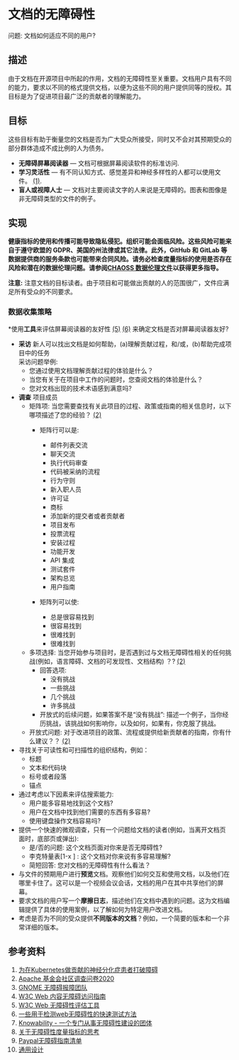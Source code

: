 # 文档的无障碍性

问题: 文档如何适应不同的用户?

## 描述

由于文档在开源项目中所起的作用，文档的无障碍性至关重要。文档用户具有不同的能力，要求以不同的格式提供文档，以便为这些不同的用户提供同等的授权。其目标是为了促进项目最广泛的贡献者的理解能力。

## 目标

这些目标有助于衡量您的文档是否为广大受众所接受，同时又不会对其预期受众的部分群体造成不成比例的人为债务。

* **无障碍屏幕阅读器** — 文档可根据屏幕阅读软件的标准访问.
* **学习灵活性** — 有不同认知方式、感觉差异和神经多样性的人都可以使用文件。 [(1)](https://static.sched.com/hosted_files/kcsna2019/05/Breaking%20Down%20Barriers%20to%20Kubernetes%20Contribution%20for%20Neurodivergent%20Individuals%20%282%29.pdf).
* **盲人或视障人士** — 文档对主要阅读文字的人来说是无障碍的。图表和图像是非无障碍类型的文件的例子。


## 实现

__健康指标的使用和传播可能导致隐私侵犯。组织可能会面临风险。这些风险可能来自于遵守欧盟的 GDPR、美国的州法律或其它法律。此外，GitHub 和 GitLab 等数据提供商的服务条款也可能带来合同风险。请务必检查度量指标的使用是否存在风险和潜在的数据伦理问题。请参阅[CHAOSS 数据伦理文件](https://github.com/chaoss/metrics/tree/main/resources)以获得更多指导。__

**注意:**  注意文档的目标读者。由于项目和可能做出贡献的人的范围很广，文件应满足所有受众的不同要求。


### 数据收集策略

*使用**工具**来评估屏幕阅读器的友好性 [(5)](https://www.w3.org/WAI/ER/tools/) [(6)](https://a11yproject.com/#Quick-tests) 来确定文档是否对屏幕阅读器友好?
* **采访**  新人可以找出文档是如何帮助，(a)理解贡献过程，和/或，(b)帮助完成项目中的任务\
采访问题举例:
  * 您通过使用文档理解贡献过程的体验是什么？
  * 当您有关于在项目中工作的问题时，您查阅文档的体验是什么？
  * 您对文档出现的技术术语感到满意吗?
* **调查** 项目成员
  * 矩阵项: 当您需要查找有关此项目的过程、政策或指南的相关信息时，以下哪项描述了您的经验？ [(2)](https://cwiki.apache.org/confluence/pages/viewpage.action?pageId=158869274)
    * 矩阵行可以是:
      * 邮件列表交流
      * 聊天交流
      * 执行代码审查
      * 代码被采纳的流程
      * 行为守则
      * 新入职人员
      * 许可证
      * 商标
      * 添加新的提交者或者贡献者
      * 项目发布
      * 投票流程
      * 安装过程
      * 功能开发
      * API 集成
      * 测试套件
      * 架构总览
      * 用户指南

    * 矩阵列可以使:
      * 总是很容易找到
      * 很容易找到
      * 很难找到
      * 很难找到
  * 多项选择: 当您开始参与项目时，是否遇到过与文档无障碍性相关的任何挑战(例如，语言障碍、文档的可发现性、文档结构) ？? [(2)](https://cwiki.apache.org/confluence/pages/viewpage.action?pageId=158869274)
    * 回答选项:
      * 没有挑战
      * 一些挑战
      * 几个挑战
      * 许多挑战
    * 开放式的后续问题，如果答案不是“没有挑战”: 描述一个例子，当你经历挑战，该挑战如何影响你，以及如何，如果有，你克服了挑战。
  * 开放式问题: 对于改进项目的政策、流程或提供给新贡献者的指南，你有什么建议？？ [(2)](https://cwiki.apache.org/confluence/pages/viewpage.action?pageId=158869274)
* 寻找关于可读性和可扫描性的组织结构，例如：
  * 标题
  * 文本和代码块
  * 标号或者段落
  * 锚点
* 通过考虑以下因素来评估搜索能力:
  * 用户能多容易地找到这个文档?
  * 用户在文档中找到他们需要的东西有多容易?
  * 使用键盘操作文档容易吗?
* 提供一个快速的微观调查，只有一个问题给文档的读者(例如，当离开文档页面时，底部页或弹出):
  * 是/否的问题: 这个文档页面对你来是否无障碍性?
  * 李克特量表[1-x ] : 这个文档对你来说有多容易理解?
  * 简短回答: 您对文档的无障碍性有什么看法？
* 与文件的预期用户进行**预览**文档。观察他们如何交互和使用文档，以及他们在哪里卡住了。这可以是一个视频会议会话，文档的用户在其中共享他们的屏幕。
* 要求文档的用户写一个**摩擦日志**，描述他们在文档中遇到的问题。这为文档编辑提供了具体的使用案例，以了解如何为特定用户改进文档。
* 考虑是否为不同的受众提供**不同版本的文档**？例如，一个简要的版本和一个非常详细的版本。


## 参考资料

1. [为在Kubernetes做贡献的神经分化症患者打破障碍](https://static.sched.com/hosted_files/kcsna2019/05/Breaking%20Down%20Barriers%20to%20Kubernetes%20Contribution%20for%20Neurodivergent%20Individuals%20%282%29.pdf)
2. [Apache 基金会社区调查问卷2020](https://cwiki.apache.org/confluence/pages/viewpage.action?pageId=158869274)
3. [GNOME 无障碍报障团队](https://wiki.gnome.org/Accessibility)
4. [W3C Web 内容无障碍访问指南](https://www.w3.org/WAI/standards-guidelines/wcag/)
5. [W3C Web 无障碍性评估工具](https://www.w3.org/WAI/ER/tools/)
6. [一些用于检测web无障碍性的快速测试方法](https://a11yproject.com/#Quick-tests)
7. [Knowability - 一个专门从事无障碍性建设的团体](https://knowbility.org/services/document-accessibility/)
8. [关于无障碍性度量指标的思考](https://www.boia.org/blog/3-times-accessibility-and-disability-stats-matter-and-3-times-they-dont)
9. [Paypal无障碍指南清单](http://paypal.github.io/a11y/)
10. [通用设计](http://shop.oreilly.com/product/9780596518745.do)
